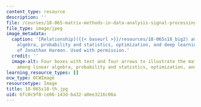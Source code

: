 ```yaml
---
content_type: resource
description: ''
file: /courses/18-065-matrix-methods-in-data-analysis-signal-processing-and-machine-learning-spring-2018/6fc0c9f8ce06143dba32a0ee3216c06a_18-065s18-th.jpg
file_type: image/jpeg
image_metadata:
  caption: '[Relationship]({{< baseurl >}}/resources/18-065s18_big2) among linear
    algebra, probability and statistics, optimization, and deep learning. Courtesy
    of Jonathan Harmon. Used with permission.'
  credit: ''
  image-alt: Four boxes with text and four arrows to illustrate the math relationship
    among linear algebra, probability and statistics, optimization, and deep learning.
learning_resource_types: []
ocw_type: OCWImage
resourcetype: Image
title: 18-065s18-th.jpg
uid: 6fc0c9f8-ce06-143d-ba32-a0ee3216c06a
---
```

